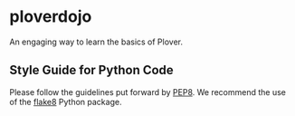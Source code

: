 ploverdojo
===========

An engaging way to learn the basics of Plover.

Style Guide for Python Code
---------------------------
Please follow the guidelines put forward by [PEP8](http://www.python.org/dev/peps/pep-0008/). We recommend the use of the [flake8](http://pypi.python.org/pypi/flake8/) Python package.
